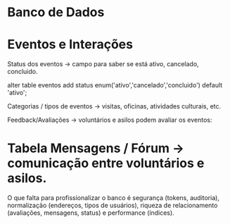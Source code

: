 # Banco de Dados

# Eventos e Interações

Status dos eventos → campo para saber se está ativo, cancelado, concluido.

alter table eventos add status enum('ativo','cancelado','concluido') default 'ativo';


Categorias / tipos de eventos → visitas, oficinas, atividades culturais, etc.

Feedback/Avaliações → voluntários e asilos podem avaliar os eventos:

# Tabela Mensagens / Fórum → comunicação entre voluntários e asilos.

O que falta para profissionalizar o banco é segurança (tokens, auditoria), normalização (endereços, tipos de usuários), riqueza de relacionamento (avaliações, mensagens, status) e performance (índices).
